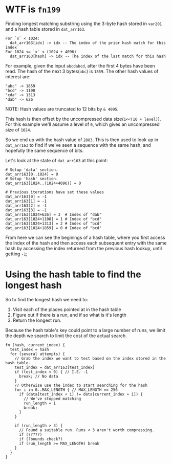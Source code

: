 # WTF is `fn199`

Finding longest matching substring using the 3-byte hash stored in `var201` and a hash table stored in `dat_arr163`.



```
For `x` < 1024:
  dat_arr163[idx] -> idx -- The index of the prior hash match for this index
For 1024 <= `x` < (1024 + 4096)
  dat_arr163[hash] -> idx -- The index of the last match for this hash
```

For example, given the input `abcdabcd`, after the first 4 bytes have been read. The hash of the next 3 bytes(`abc`) is `1859`. The other hash values of interest are:

```
"abc" -> 1859
"bcd" -> 1108
"cda" -> 1313
"dab" -> 626
```

NOTE: Hash values are truncated to 12 bits by `& 4095`.

This hash is then offset by the uncompressed data size(`1<<(10 + level)`). For this example we'll assume a level of `0`, which gives an uncompressed size of `1024`.

So we end up with the hash value of `2883`. This is then used to look up in `dat_arr163` to find if we've seen a sequence with the same hash, and hopefully the same sequence of bits.

Let's look at the state of `dat_arr163` at this point:
```
# Setup 'data' section.
dat_arr163[0..1024] = 0
# Setup 'hash' section.
dat_arr163[1024..(1024+4096)] = 0

# Previous iterations have set these values
dat_arr163[0] = -1
dat_arr163[1] = -1
dat_arr163[2] = -1
dat_arr163[3] = -1
dat_arr163[1024+626] = 3  # Index of "dab"
dat_arr163[1024+1108] = 1 # Index of "bcd"
dat_arr163[1024+1313] = 2 # Index of "bcd"
dat_arr163[1024+1859] = 0 # Index of "bcd"
```

From here we can see the beginings of a hash table, where you first access the index of the hash and then access each subsequent entry with the same hash by accessing the index returned from the previous hash lookup, until getting `-1`;

# Using the hash table to find the longest hash

So to find the longest hash we need to:
1. Visit each of the places pointed at in the hash table
2. Figure out if there is a run, and if so what is it's length
3. Return the longest run.

Because the hash table's key could point to a large number of runs, we limit the depth we search to limit the cost of the actual search.

```
fn (hash, current_index) {
  test_index = hash
  for (several attempts) {
    // Grab the index we want to test based on the index stored in the hash table.
    test_index = dat_arr163[test_index]
    if (test_index < 0) { // I.E. -1
      break; // No data
    }
    // Otherwise use the index to start searching for the hash
    for i in 0..MAX_LENGTH { // MAX_LENGTH == 256
      if (data[test_index + i] != data[current_index + 1]) {
        // We've stopped matching
        run_length = i
        break;
      }
    }

    if (run_length > 3) {
      // Found a suitable run. Runs < 3 aren't worth compressing.
      if (?????)
      if (?bounds check?)
      if (run_length >= MAX_LENGTH) break
    }
  }
}
```


